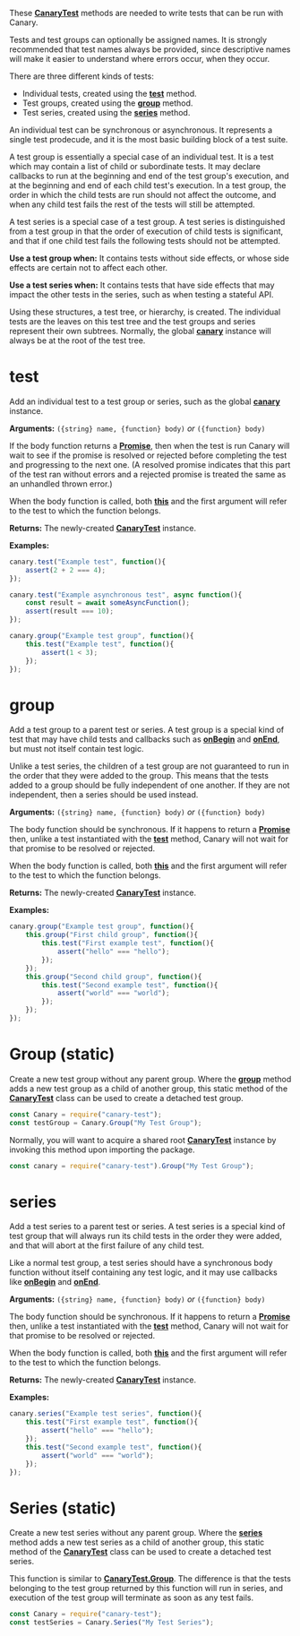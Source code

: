 These [**CanaryTest**](api-introduction.md) methods are needed to write tests that can be run with Canary.

Tests and test groups can optionally be assigned names. It is strongly recommended that test names always be provided, since descriptive names will make it easier to understand where errors occur, when they occur.

There are three different kinds of tests:

- Individual tests, created using the [**test**](api-adding-tests.md#test) method.
- Test groups, created using the [**group**](api-adding-tests.md#group) method.
- Test series, created using the [**series**](api-adding-tests.md#series) method.

An individual test can be synchronous or asynchronous. It represents a single test prodecude, and it is the most basic building block of a test suite.

A test group is essentially a special case of an individual test. It is a test which may contain a list of child or subordinate tests. It may declare callbacks to run at the beginning and end of the test group's execution, and at the beginning and end of each child test's execution. In a test group, the order in which the child tests are run should not affect the outcome, and when any child test fails the rest of the tests will still be attempted.

A test series is a special case of a test group. A test series is distinguished from a test group in that the order of execution of child tests is significant, and that if one child test fails the following tests should not be attempted.

**Use a test group when:** It contains tests without side effects, or whose side effects are certain not to affect each other.

**Use a test series when:** It contains tests that have side effects that may impact the other tests in the series, such as when testing a stateful API.

Using these structures, a test tree, or hierarchy, is created. The individual tests are the leaves on this test tree and the test groups and series represent their own subtrees. Normally, the global [**canary**](api-introduction.md) instance will always be at the root of the test tree.

# test

Add an individual test to a test group or series, such as the global [**canary**](api-introduction.md) instance.

**Arguments:** `({string} name, {function} body)` _or_ `({function} body)`

If the body function returns a [**Promise**](https://developer.mozilla.org/en-US/docs/Web/JavaScript/Reference/Global_Objects/Promise), then when the test is run Canary will wait to see if the promise is resolved or rejected before completing the test and progressing to the next one. (A resolved promise indicates that this part of the test ran without errors and a rejected promise is treated the same as an unhandled thrown error.)

When the body function is called, both [**this**](https://developer.mozilla.org/en-US/docs/Web/JavaScript/Reference/Operators/this) and the first argument will refer to the test to which the function belongs.

**Returns:** The newly-created [**CanaryTest**](api-introduction.md) instance.

**Examples:**

``` js
canary.test("Example test", function(){
    assert(2 + 2 === 4);
});
```

``` js
canary.test("Example asynchronous test", async function(){
    const result = await someAsyncFunction();
    assert(result === 10);
});
```

``` js
canary.group("Example test group", function(){
    this.test("Example test", function(){
        assert(1 < 3);
    });
});
```

# group

Add a test group to a parent test or series. A test group is a special kind of test that may have child tests and callbacks such as [**onBegin**](api-group-callbacks.md#onbegin) and [**onEnd**](api-group-callbacks.md#onend), but must not itself contain test logic.

Unlike a test series, the children of a test group are not guaranteed to run in the order that they were added to the group. This means that the tests added to a group should be fully independent of one another. If they are not independent, then a series should be used instead.

**Arguments:** `({string} name, {function} body)` _or_ `({function} body)`

The body function should be synchronous. If it happens to return a [**Promise**](https://developer.mozilla.org/en-US/docs/Web/JavaScript/Reference/Global_Objects/Promise) then, unlike a test instantiated with the [**test**](api-adding-tests.md#test) method, Canary will not wait for that promise to be resolved or rejected.

When the body function is called, both [**this**](https://developer.mozilla.org/en-US/docs/Web/JavaScript/Reference/Operators/this) and the first argument will refer to the test to which the function belongs.

**Returns:** The newly-created [**CanaryTest**](api-introduction.md) instance.

**Examples:**

``` js
canary.group("Example test group", function(){
    this.group("First child group", function(){
        this.test("First example test", function(){
            assert("hello" === "hello");
        });
    });
    this.group("Second child group", function(){
        this.test("Second example test", function(){
            assert("world" === "world");
        });
    });
});
```

# Group (static)

Create a new test group without any parent group. Where the [**group**](api-adding-tests.md#group) method adds a new test group as a child of another group, this static method of the [**CanaryTest**](api-introduction.md) class can be used to create a detached test group.

``` js
const Canary = require("canary-test");
const testGroup = Canary.Group("My Test Group");
```

Normally, you will want to acquire a shared root [**CanaryTest**](api-introduction.md) instance by invoking this method upon importing the package.

``` js
const canary = require("canary-test").Group("My Test Group");
```

# series

Add a test series to a parent test or series. A test series is a special kind of test group that will always run its child tests in the order they were added, and that will abort at the first failure of any child test.

Like a normal test group, a test series should have a synchronous body function without itself containing any test logic, and it may use callbacks like [**onBegin**](api-group-callbacks.md#onbegin) and [**onEnd**](api-group-callbacks.md#onend).

**Arguments:** `({string} name, {function} body)` _or_ `({function} body)`

The body function should be synchronous. If it happens to return a [**Promise**](https://developer.mozilla.org/en-US/docs/Web/JavaScript/Reference/Global_Objects/Promise) then, unlike a test instantiated with the [**test**](api-adding-tests.md#test) method, Canary will not wait for that promise to be resolved or rejected.

When the body function is called, both [**this**](https://developer.mozilla.org/en-US/docs/Web/JavaScript/Reference/Operators/this) and the first argument will refer to the test to which the function belongs.

**Returns:** The newly-created [**CanaryTest**](api-introduction.md) instance.

**Examples:**

``` js
canary.series("Example test series", function(){
    this.test("First example test", function(){
        assert("hello" === "hello");
    });
    this.test("Second example test", function(){
        assert("world" === "world");
    });
});
```

# Series (static)

Create a new test series without any parent group. Where the [**series**](api-adding-tests.md#series) method adds a new test series as a child of another group, this static method of the [**CanaryTest**](api-introduction.md) class can be used to create a detached test series.

This function is similar to [**CanaryTest.Group**](api-adding-tests.md#group-static). The difference is that the tests belonging to the test group returned by this function will run in series, and execution of the test group will terminate as soon as any test fails.

``` js
const Canary = require("canary-test");
const testSeries = Canary.Series("My Test Series");
```
